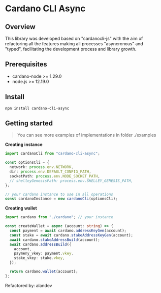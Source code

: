 # Cardano CLI Async

## Overview
This library was developed based on "cardanocli-js" with the aim of refactoring all the features making all processes "asyncronous" and "typed", facilitating the development process and library growth.

## Prerequisites
- cardano-node >= 1.29.0
- node.js >= 12.19.0

## Install
`npm install cardano-cli-async`

## Getting started
> You can see more examples of implementations in folder ./examples

**Creating instance**
```typescript
import cardanoCli from "cardano-cli-async";

const optionsCli = {
  network: process.env.NETWORK,
  dir: process.env.DEFAULT_CONFIG_PATH,
  socketPath: process.env.NODE_SOCKET_PATH,
  // shelleyGenesisPath: process.env.SHELLEY_GENESIS_PATH,
};

// your cardano instance to use in all operations
const cardanoInstance = new cardanoCli(optionsCli); 
```

**Creating wallet**
```typescript
import cardano from "./cardano"; // your instance

const createWallet = async (account: string) => {
  const payment = await cardano.addressKeyGen(account);
  const stake = await cardano.stakeAddressKeyGen(account);
  await cardano.stakeAddressBuild(account);
  await cardano.addressBuild({
    account,
    paymeny_vkey: payment.vkey,
    stake_vkey: stake.vkey,
  });

  return cardano.wallet(account);
};
```


Refactored by: alandev 